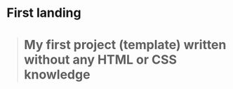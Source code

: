 # First landing

> # My first project (template) written **without** any __HTML__ or __CSS__ knowledge